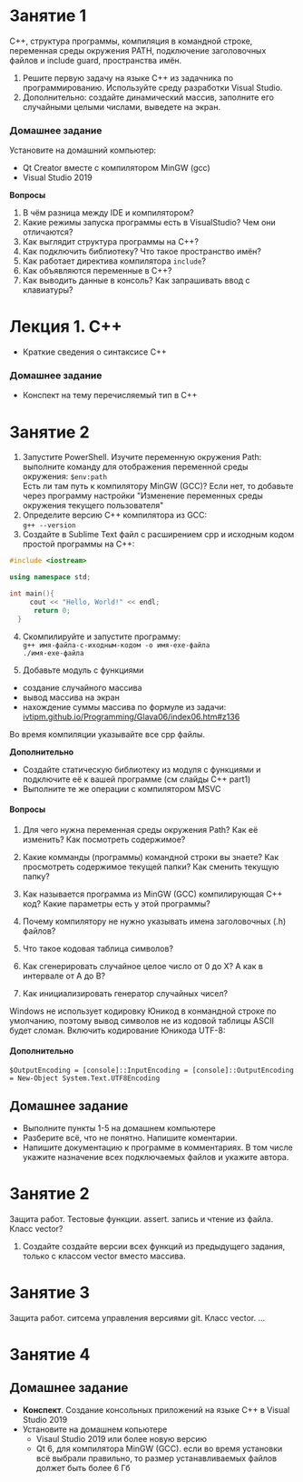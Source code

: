 # Занятие 1
C++, структура программы, компиляция в командной строке, переменная среды окружения PATH, подключение заголовочных файлов и include guard, пространства имён.

1. Решите первую задачу на языке C++ из задачника по программированию. Используйте среду разработки Visual Studio.
2. Дополнительно: создайте динамический массив, заполните его случайными целыми числами, выведете на экран.

### Домашнее задание
Установите на домашний компьютер:
- Qt Creator  вместе с компилятором MinGW (gcc)
- Visual Studio 2019


**Вопросы**
1. В чём разница между IDE и компилятором?
2. Какие режимы запуска программы есть в VisualStudio? Чем они отличаются?
3. Как выглядит структура программы на C++?
4. Как подключить библиотеку? Что такое пространство имён?
5. Как работает директива компилятора ```include```?
6. Как объявляются переменные в C++?
7. Как выводить данные в консоль? Как запрашивать ввод с клавиатуры?


# Лекция 1. C++
- Краткие сведения о синтаксисе C++



### Домашнее задание
- Конспект на тему перечисляемый тип в C++

# Занятие 2

1. Запустите PowerShell. Изучите переменную окружения Path: выполните команду для отображения переменной среды окружения:
  ```$env:path```\
  Есть ли там путь к компилятору MinGW (GCC)? Если нет, то добавьте через программу настройки "Изменение переменных среды окружения текущего пользователя"
2. Определите версию С++ компилятора из GCC:\
  ```g++ --version```
3. Создайте в Sublime Text файл с расширением cpp и исходным кодом простой    программы на C++:
  ```C++
  #include <iostream>

  using namespace std;

  int main(){
	   cout << "Hello, World!" << endl;
	    return 0;
    }
```
4. Скомпилируйте и запустите программу:\
```g++ имя-файла-с-иходным-кодом -o имя-exe-файла```\
```./имя-exe-файла```

5. Добавьте модуль с функциями
  - создание случайного массива
  - вывод массива на экран
  - нахождение суммы массива по формуле из задачи: [ivtipm.github.io/Programming/Glava06/index06.htm#z136](https://ivtipm.github.io/Programming/Glava06/index06.htm#z136)

  Во время компиляции указывайте все cpp файлы.

**Дополнительно**
- Создайте статическую библиотеку из модуля с функциями и подключите её к вашей программе (см слайды C++ part1)
- Выполните те же операции с компилятором MSVC


#### Вопросы
  1. Для чего нужна переменная среды окружения Path? Как её изменить? Как посмотреть содержимое?
  1. Какие комманды (программы) командной строки вы знаете? Как просмотреть содержимое текущей папки? Как сменить текущую папку?
  1. Как называется программа из MinGW (GCC) компилирующая С++ код? Какие параметры есть у этой программы?
  1. Почему компилятору не нужно указывать имена заголовочных (.h) файлов?

  1. Что такое кодовая таблица символов?
  1. Как сгенерировать случайное целое число от 0 до Х? А как в интервале от А до B?
  1. Как инициализировать генератор случайных чисел?

  Windows не использует кодировку Юникод в конмандной строке по умолчанию, поэтому вывод символов не из кодовой таблицы ASCII будет сломан. Включить кодирование Юникода UTF-8:

#### Дополнительно
```$OutputEncoding = [console]::InputEncoding = [console]::OutputEncoding = New-Object System.Text.UTF8Encoding```


## Домашнее задание
  - Выполните пункты 1-5 на домашнем компьютере
  - Разберите всё, что не понятно. Напишите коментарии.
  - Напишите документацию к программе в комментариях. В том числе укажите назначение всех подключаемых файлов и укажите автора.


# Занятие 2
Защита работ. Тестовые функции. assert. запись и чтение из файла. Класс vector?

1. Создайте создайте версии всех функций из предыдущего задания, только с классом vector вместо массива.

# Занятие 3
Защита работ. ситсема управления версиями git. Класс vector. ...



# Занятие 4
## Домашнее задание
- **Конспект**. Создание консольных приложений на языке C++ в Visual Studio 2019
- Установите на домашнем копьютере
  - Visaul Studio 2019 или более новую версию
  - Qt 6, для компилятора MinGW (GCC). если во время установки всё выбрали правильно, то размер устанавливаемых файлов должет быть более 6 Гб


#
